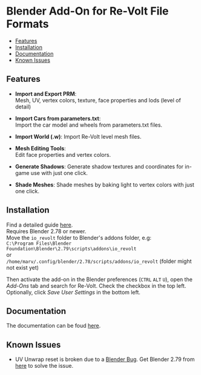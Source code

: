 # Blender Add-On for Re-Volt File Formats

* [Features](#features)
* [Installation](#installation)
* [Documentation](#documentation)
* [Known Issues](#known-issues)

## Features

* **Import and Export PRM**:  
Mesh, UV, vertex colors, texture, face properties and lods (level of detail)

* **Import Cars from parameters.txt**:  
Import the car model and wheels from parameters.txt files.

* **Import World (.w)**:
Import Re-Volt level mesh files.

* **Mesh Editing Tools**:  
Edit face properties and vertex colors.

* **Generate Shadows**:
Generate shadow textures and coordinates for in-game use with just one click.

* **Shade Meshes**:
Shade meshes by baking light to vertex colors with just one click.

## Installation
Find a detailed guide [here](https://github.com/Yethiel/re-volt-addon/wiki/Installation).  
Requires Blender 2.78 or newer.  
Move the `io_revolt` folder to Blender's addons folder, e.g:  
`C:\Program Files\Blender Foundation\Blender\2.79\scripts\addons\io_revolt`  
or  
`/home/marv/.config/blender/2.78/scripts/addons/io_revolt` (folder might not exist yet)

Then activate the add-on in the Blender preferences (`CTRL` `ALT` `U`),
open the _Add-Ons_ tab and search for Re-Volt. Check the checkbox in the top left.  
Optionally, click _Save User Settings_ in the bottom left.

## Documentation
The documentation can be foud [here](https://yethiel.github.io/re-volt-addon/).

## Known Issues
* UV Unwrap reset is broken due to a [Blender Bug](https://developer.blender.org/T52723). Get Blender 2.79 from [here](https://builder.blender.org/download/) to solve the issue.
